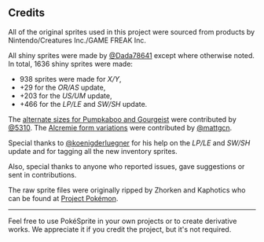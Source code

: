 ## Credits

All of the original sprites used in this project were sourced from products by Nintendo/Creatures Inc./GAME FREAK Inc.

All shiny sprites were made by [@Dada78641](https://twitter.com/dada78641) except where otherwise noted. In total, 1636 shiny sprites were made:

* 938 sprites were made for <i title="Pokémon X and Y">X/Y</i>,
* +29 for the <i title="Pokémon Omega Ruby and Alpha Sapphire">OR/AS</i> update,
* +203 for the <i title="Pokémon Ultra Sun and Ultra Moon">US/UM</i> update,
* +466 for the <i title="Pokémon Let's Go, Pikachu! and Let's Go, Eevee!">LP/LE</i> and <i title="Pokémon Sword and Shield">SW/SH</i> update.

The [alternate sizes for Pumpkaboo and Gourgeist](https://github.com/msikma/pokesprite/pull/27) were contributed by [@5310](https://github.com/5310). The [Alcremie form variations](https://twitter.com/mattgcn/status/1205639857567141889) were contributed by [@mattgcn](https://twitter.com/mattgcn).

Special thanks to [@koenigderluegner](https://github.com/koenigderluegner) for his help on the <i title="Pokémon Let's Go, Pikachu! and Let's Go, Eevee!">LP/LE</i> and <i title="Pokémon Sword and Shield">SW/SH</i> update and for tagging all the new inventory sprites.

Also, special thanks to anyone who reported issues, gave suggestions or sent in contributions.

The raw sprite files were originally ripped by Zhorken and Kaphotics who can be found at [Project Pokémon](http://projectpokemon.org/).

----

Feel free to use PokéSprite in your own projects or to create derivative works. We appreciate it if you credit the project, but it's not required.
